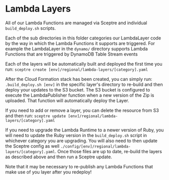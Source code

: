 # Lambda Layers

All of our Lambda Functions are managed via Sceptre and individual `build_deploy.sh` scripts.

Each of the sub directories in this folder categories our LambdaLayer code by the way in which the Lambda Functions it supports are triggered. For example the LambdaLayer in the `dynamo/` directory supports Lambda Functions that are triggered by DynamoDB Table Stream events

Each of the layers will be automatically built and deployed the first time you run: `sceptre create [env]/regional/lambda-layers/[category].yaml`

After the Cloud Formation stack has been created, you can simply run: `.build_deploy.sh [env]` in the specific layer's directory to re-build and then deploy your updates to the S3 bucket. The S3 bucket is configured to execute the LambdaPublisher function when a new version of the Zip is uploaded. That function will automatically deploy the Layer.

If you need to add or remove a layer, you can delete the resource from S3 and then run: `sceptre update [env]/regional/lambda-layers/[category].yaml`

If you need to upgrade the Lambda Runtime to a newer version of Ruby, you will need to update the Ruby version in the `build_deploy.sh` script in whichever category you are upgrading. You will also need to then update the Sceptre config as well `./config/[env]/regional/lambda-layers/[category].yaml`. Once those files are up to date, re-build the layers as described above and then run a Sceptre update.

Note that it may be necessary to re-publish any Lambda Functions that make use of you layer after you redeploy!
